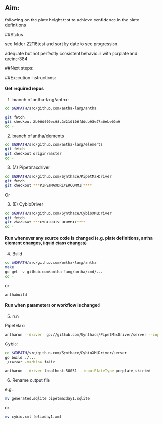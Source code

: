 ## Aim:

following on the plate height test to achieve confidence in the plate definitions

##Status
 
see folder 22116test and sort by date to see progression.

adequate but not perfectly consistent behaviour with pcrplate and greiner384

##Next steps:



##Execution instructions:


#### Get required repos

1. branch of antha-lang/antha :

```bash
cd $GOPATH/src/github.com/antha-lang/antha

git fetch 
git checkout 2b96d906ec98c3d210106fdddb95e57a6ebe06a9
cd -
```


2.  branch of antha/elements


```bash
cd $GOPATH/src/github.com/antha-lang/elements
git fetch
git checkout origin/master
cd -
```


3. (A) Pipetmaxdriver

```bash
cd $GOPATH/src/github.com/Synthace/PipetMaxDriver
git fetch
git checkout ***PIPETMAXDRIVERCOMMIT****
```

Or

3. (B) CybioDriver

```bash
cd $GOPATH/src/github.com/Synthace/CybioXMLDriver
git fetch
git checkout ***CYBIODRIVERCOMMIT****
cd -
```

#### Run whenever any source code is changed  (e.g. plate definitions, antha element changes, liquid class changes)

4. Build 

```bash
cd $GOPATH/src/github.com/antha-lang/antha
make
go get -v github.com/antha-lang/antha/cmd/...
cd -
```

or

```
anthabuild
```


#### Run when parameters or workflow is changed

5. run


PipetMax:


```bash
antharun --driver  go://github.com/Synthace/PipetMaxDriver/server --inputPlateType pcrplate_skirted_riser40
```


Cybio:


```bash
cd $GOPATH/src/github.com/Synthace/CybioXMLDriver/server
go build ./...
./server -machine felix
```


```bash
antharun --driver localhost:50051 --inputPlateType pcrplate_skirted
```

6. Rename output file

e.g.

```bash
mv generated.sqlite pipetmaxday1.sqlite
```

or 

```bash
mv cybio.xml felixday1.xml
```


